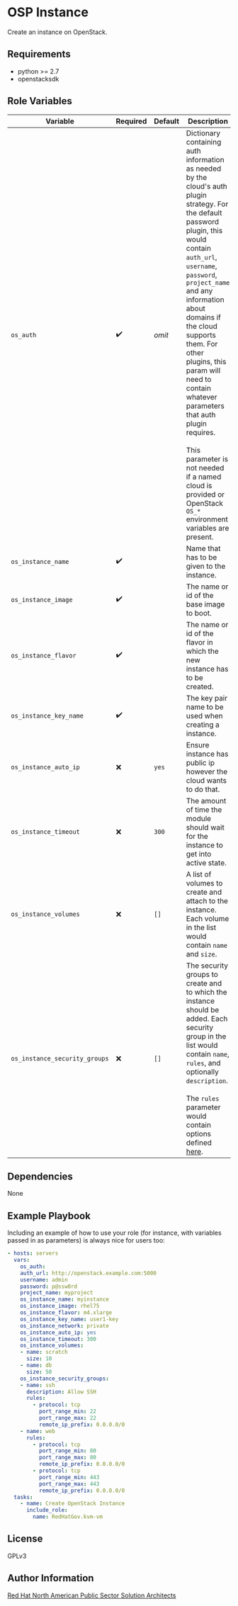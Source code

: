 OSP Instance
=========

Create an instance on OpenStack.

Requirements
------------

- python >= 2.7
- openstacksdk

Role Variables
--------------

| Variable | Required | Default | Description |
| --- | --- | --- | --- |
| `os_auth` | :heavy_check_mark: | _omit_ | Dictionary containing auth information as needed by the cloud's auth plugin strategy. For the default password plugin, this would contain `auth_url`, `username`, `password`, `project_name` and any information about domains if the cloud supports them. For other plugins, this param will need to contain whatever parameters that auth plugin requires.<br><br>This parameter is not needed if a named cloud is provided or OpenStack `OS_*` environment variables are present. |
| `os_instance_name` | :heavy_check_mark: | | Name that has to be given to the instance. |
| `os_instance_image` | :heavy_check_mark: | | The name or id of the base image to boot. |
| `os_instance_flavor` | :heavy_check_mark: | | The name or id of the flavor in which the new instance has to be created. |
| `os_instance_key_name` | :heavy_check_mark: | | The key pair name to be used when creating a instance. |
| `os_instance_auto_ip` | :x: | `yes` | Ensure instance has public ip however the cloud wants to do that. |
| `os_instance_timeout` | :x: | `300` | The amount of time the module should wait for the instance to get into active state. |
| `os_instance_volumes` | :x: | `[]` | A list of volumes to create and attach to the instance. Each volume in the list would contain `name` and `size`. |
| `os_instance_security_groups` | :x: | `[]` | The security groups to create and to which the instance should be added. Each security group in the list would contain `name`, `rules`, and optionally `description`.<br><br>The `rules` parameter would contain options defined [here](https://docs.ansible.com/ansible/2.6/modules/os_security_group_rule_module.html#os-security-group-rule-module). |

Dependencies
------------

None

Example Playbook
----------------

Including an example of how to use your role (for instance, with variables passed in as parameters) is always nice for users too:

```yaml
- hosts: servers
  vars:
    os_auth:
    auth_url: http://openstack.example.com:5000
    username: admin
    password: p@ssw0rd
    project_name: myproject
    os_instance_name: myinstance
    os_instance_image: rhel75
    os_instance_flavor: m4.xlarge
    os_instance_key_name: user1-key
    os_instance_network: private
    os_instance_auto_ip: yes
    os_instance_timeout: 300
    os_instance_volumes:
    - name: scratch
      size: 10
    - name: db
      size: 50
    os_instance_security_groups:
    - name: ssh
      description: Allow SSH
      rules:
        - protocol: tcp
          port_range_min: 22
          port_range_max: 22
          remote_ip_prefix: 0.0.0.0/0
    - name: web
      rules:
        - protocol: tcp
          port_range_min: 80
          port_range_max: 80
          remote_ip_prefix: 0.0.0.0/0
        - protocol: tcp
          port_range_min: 443
          port_range_max: 443
          remote_ip_prefix: 0.0.0.0/0
  tasks:
    - name: Create OpenStack Instance
      include_role:
        name: RedHatGov.kvm-vm
```

License
-------

GPLv3

Author Information
------------------

[Red Hat North American Public Sector Solution Architects](https://redhatgov.io)
